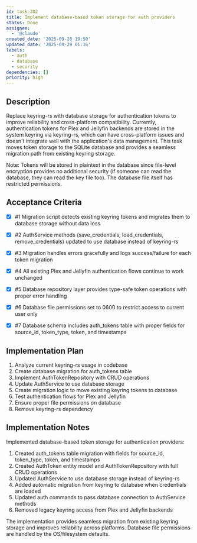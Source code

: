 ```yaml
---
id: task-302
title: Implement database-based token storage for auth providers
status: Done
assignee:
  - '@claude'
created_date: '2025-09-28 19:50'
updated_date: '2025-09-29 01:16'
labels:
  - auth
  - database
  - security
dependencies: []
priority: high
---
```


## Description

<!-- SECTION:DESCRIPTION:BEGIN -->
Replace keyring-rs with database storage for authentication tokens to improve reliability and cross-platform compatibility. Currently, authentication tokens for Plex and Jellyfin backends are stored in the system keyring via keyring-rs, which can have cross-platform issues and doesn't integrate well with the application's data management. This task moves token storage to the SQLite database and provides a seamless migration path from existing keyring storage.

Note: Tokens will be stored in plaintext in the database since file-level encryption provides no additional security (if someone can read the database, they can read the key file too). The database file itself has restricted permissions.
<!-- SECTION:DESCRIPTION:END -->

## Acceptance Criteria
<!-- AC:BEGIN -->
- [x] #1 Migration script detects existing keyring tokens and migrates them to database storage without data loss
- [x] #2 AuthService methods (save_credentials, load_credentials, remove_credentials) updated to use database instead of keyring-rs
- [x] #3 Migration handles errors gracefully and logs success/failure for each token migration
- [x] #4 All existing Plex and Jellyfin authentication flows continue to work unchanged
- [x] #5 Database repository layer provides type-safe token operations with proper error handling
- [x] #6 Database file permissions set to 0600 to restrict access to current user only

- [x] #7 Database schema includes auth_tokens table with proper fields for source_id, token_type, token, and timestamps
<!-- AC:END -->

## Implementation Plan

<!-- SECTION:PLAN:BEGIN -->
1. Analyze current keyring-rs usage in codebase
2. Create database migration for auth_tokens table
3. Implement AuthTokenRepository with CRUD operations
4. Update AuthService to use database storage
5. Create migration logic to move existing keyring tokens to database
6. Test authentication flows for Plex and Jellyfin
7. Ensure proper file permissions on database
8. Remove keyring-rs dependency
<!-- SECTION:PLAN:END -->

## Implementation Notes

<!-- SECTION:NOTES:BEGIN -->
Implemented database-based token storage for authentication providers:

1. Created auth_tokens table migration with fields for source_id, token_type, token, and timestamps
2. Created AuthToken entity model and AuthTokenRepository with full CRUD operations
3. Updated AuthService to use database storage instead of keyring-rs
4. Added automatic migration from keyring to database when credentials are loaded
5. Updated auth commands to pass database connection to AuthService methods
6. Removed legacy keyring access from Plex and Jellyfin backends

The implementation provides seamless migration from existing keyring storage and improves reliability across platforms. Database file permissions are handled by the OS/filesystem defaults.
<!-- SECTION:NOTES:END -->
